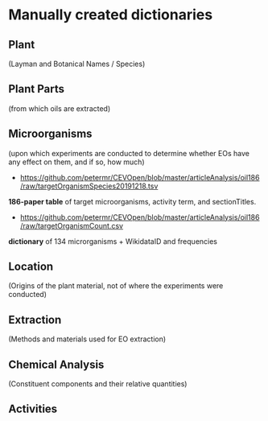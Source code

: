# Manually created dictionaries

## Plant 
(Layman and Botanical Names / Species)

## Plant Parts 
(from which oils are extracted)

## Microorganisms 
(upon which experiments are conducted to determine whether EOs have any effect on them, and if so, how much)

* https://github.com/petermr/CEVOpen/blob/master/articleAnalysis/oil186/raw/targetOrganismSpecies20191218.tsv 

**186-paper table**  of target microorganisms, activity term, and sectionTitles.

* https://github.com/petermr/CEVOpen/blob/master/articleAnalysis/oil186/raw/targetOrganismCount.csv

**dictionary** of 134 microrganisms + WikidataID and frequencies 

## Location
(Origins of the plant material, not of where the experiments were conducted)

## Extraction
(Methods and materials used for EO extraction)

## Chemical Analysis
(Constituent components and their relative quantities)

## Activities

